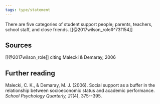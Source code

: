 ```yaml
---
tags: type/statement
---
```

There are five categories of student support people; parents, teachers, school staff, and close friends. [[@2017wilson_role#^73f154]]

## Sources
[[@2017wilson_role]] citing Malecki & Demaray, 2006

## Further reading
Malecki, C. K., & Demaray, M. J. (2006). Social support as a buffer in the relationship between socioeconomic status and academic performance. *School Psychology Quarterly, 21*(4), 375--395.
